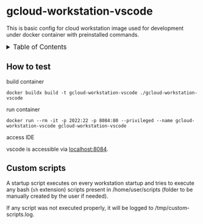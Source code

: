 <!-- markdownlint-disable MD041 -->
<!-- markdownlint-disable MD033 -->
<!-- markdownlint-disable MD028 -->

<!-- PROJECT SHIELDS -->
<!--
*** I'm using markdown "reference style" links for readability.
*** Reference links are enclosed in brackets [ ] instead of parentheses ( ).
*** See the bottom of this document for the declaration of the reference variables
*** for contributors-url, forks-url, etc. This is an optional, concise syntax you may use.
*** https://www.markdownguide.org/basic-syntax/#reference-style-links
-->

# gcloud-workstation-vscode

This is basic config for cloud workstation image used for development under docker container with preinstalled commands.

<details>
  <summary style="font-size:1.2em;">Table of Contents</summary>
<!-- START doctoc generated TOC please keep comment here to allow auto update -->
<!-- DON'T EDIT THIS SECTION, INSTEAD RE-RUN doctoc TO UPDATE -->

- [How to test](#how-to-test)
- [Custom scripts](#custom-scripts)

<!-- END doctoc generated TOC please keep comment here to allow auto update -->
</details>

## How to test

build container

```console
docker buildx build -t gcloud-workstation-vscode ./gcloud-workstation-vscode
```

run container

```console
docker run --rm -it -p 2022:22 -p 8084:80 --privileged --name gcloud-workstation-vscode gcloud-workstation-vscode
```

access IDE

vscode is accessible via [localhost:8084](http://localhost:8084).

## Custom scripts

A startup script executes on every workstation startup and tries to execute any bash (`sh` extension) scripts present in /home/user/scripts (folder to be manually created by the user if needed).

If any script was not executed properly, it will be logged to /tmp/custom-scripts.log.

<!-- MARKDOWN LINKS & IMAGES -->
<!-- https://www.markdownguide.org/basic-syntax/#reference-style-links -->

<!-- Links -->

<!-- Badges -->
